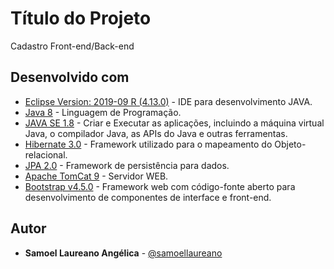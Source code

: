 
# Título do Projeto

Cadastro Front-end/Back-end

## Desenvolvido com

* [Eclipse Version: 2019-09 R (4.13.0)](https://www.eclipse.org/) - IDE para desenvolvimento JAVA.
* [Java 8](https://www.java.com/) - Linguagem de Programação.
* [JAVA SE 1.8](https://www.oracle.com/technetwork/pt/java/javase/downloads/index.html) - Criar e Executar as aplicações, incluindo a máquina virtual Java, o compilador Java, as APIs do Java e outras ferramentas.
* [Hibernate 3.0](https://hibernate.org/) - Framework utilizado para o mapeamento do Objeto-relacional.
* [JPA 2.0](https://docs.spring.io/spring-data/jpa/docs/current/reference/html/#reference) - Framework de persistência para dados.
* [Apache TomCat 9](http://tomcat.apache.org/) - Servidor WEB.
* [Bootstrap v4.5.0](https://getbootstrap.com/) - Framework web com código-fonte aberto para desenvolvimento de componentes de interface e front-end.

## Autor
* **Samoel Laureano Angélica** - [@samoellaureano](https://github.com/samoellaureano)

